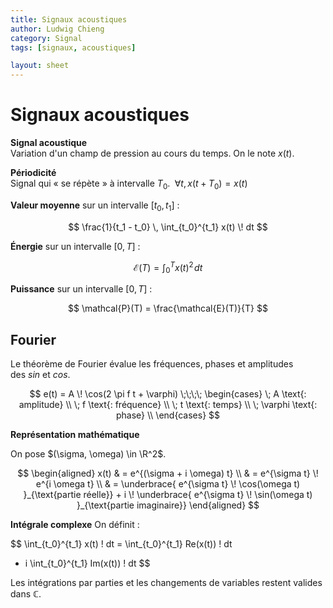 ```yaml
---
title: Signaux acoustiques
author: Ludwig Chieng
category: Signal
tags: [signaux, acoustiques]

layout: sheet
---
```


# Signaux acoustiques

**Signal acoustique** \
Variation d'un champ de pression au cours du temps. On le note $x(t)$.


**Périodicité** \
Signal qui « se répète » à intervalle $T_0$. $\; \forall t, \, x(t+T_0) = x(t)$


**Valeur moyenne** sur un intervalle $[t_0, t_1]$ :

$$
  \frac{1}{t_1 - t_0} \,
  \int_{t_0}^{t_1} x(t) \! dt
$$


**Énergie** sur un intervalle $[0, T]$ :

$$
  \mathcal{E}(T)
= \int_{0}^{T} x(t)^2 \! dt
$$


**Puissance** sur un intervalle $[0, T]$ :

$$
  \mathcal{P}(T)
= \frac{\mathcal{E}(T)}{T}
$$


## Fourier

Le théorème de Fourier évalue les fréquences, phases et amplitudes des $sin$ et $cos$.

$$
e(t) = A \! \cos(2 \pi f t + \varphi)
\;\;\;\;
\begin{cases}
  \; A \text{: amplitude} \\
  \; f \text{: fréquence} \\
  \; t \text{: temps} \\
  \; \varphi \text{: phase} \\
\end{cases}
$$


**Représentation mathématique**

On pose $(\sigma, \omega) \in \R^2$.

$$
\begin{aligned}
  x(t) & = e^{(\sigma + i \omega) t} \\
  & = e^{\sigma t} \! e^{i \omega t} \\
  & = \underbrace{ e^{\sigma t} \! \cos(\omega t) }_{\text{partie réelle}}
    + i \! \underbrace{ e^{\sigma t} \! \sin(\omega t) }_{\text{partie imaginaire}}
\end{aligned}
$$


**Intégrale complexe**
On définit :

$$
  \int_{t_0}^{t_1} x(t) \! dt
= \int_{t_0}^{t_1} Re(x(t)) \! dt
+ i \int_{t_0}^{t_1} Im(x(t)) \! dt
$$

Les intégrations par parties et les changements de variables restent valides dans $\mathbb{C}$.


